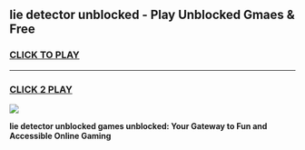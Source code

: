 
## lie detector unblocked - Play Unblocked Gmaes & Free
<h3>
<a href="https://news.freeplayer.one?title=lie_detector_unblocked&ref=23F">CLICK TO PLAY</a></h3>
<hr>

<h3>
<a href="https://news.freeplayer.one?title=lie_detector_unblocked&ref=23F">CLICK 2 PLAY</a>
  
</h3>

<a href="https://news.freeplayer.one?title=lie_detector_unblocked&ref=23F/"><img src="https://clearcache.store/games.png"></a>


**lie detector unblocked games unblocked: Your Gateway to Fun and Accessible Online Gaming**
